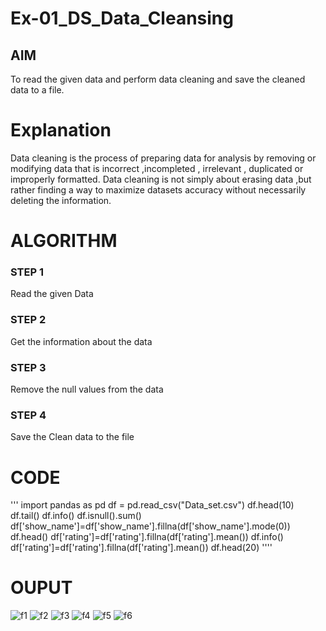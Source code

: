 # Ex-01_DS_Data_Cleansing


## AIM
To read the given data and perform data cleaning and save the cleaned data to a file. 

# Explanation
Data cleaning is the process of preparing data for analysis by removing or modifying data that is incorrect ,incompleted , irrelevant , duplicated or improperly formatted. 
Data cleaning is not simply about erasing data ,but rather finding a way to maximize datasets accuracy without necessarily deleting the information. 

# ALGORITHM
### STEP 1
Read the given Data
### STEP 2
Get the information about the data
### STEP 3
Remove the null values from the data
### STEP 4
Save the Clean data to the file


# CODE
'''
import pandas as pd
df = pd.read_csv("Data_set.csv")
df.head(10)
df.tail()
df.info()
df.isnull().sum()
df['show_name']=df['show_name'].fillna(df['show_name'].mode(0))
df.head()
df['rating']=df['rating'].fillna(df['rating'].mean())
df.info()
df['rating']=df['rating'].fillna(df['rating'].mean())
df.head(20)
''''
# OUPUT
![f1](https://user-images.githubusercontent.com/94219582/159970189-45e2b104-f0ef-479b-9a51-9d352a3a6565.PNG)
![f2](https://user-images.githubusercontent.com/94219582/159970220-ad5b07a5-0138-47d5-870a-c4bd644e11a5.PNG)
![f3](https://user-images.githubusercontent.com/94219582/159970242-b1222cf7-6d3d-41e4-9f24-fc7f91244af8.PNG)
![f4](https://user-images.githubusercontent.com/94219582/159970286-259c5806-cfb3-4efe-8711-b8dc124a2e80.PNG)
![f5](https://user-images.githubusercontent.com/94219582/159970320-0897470e-761b-4136-b2ed-21cb047ba4b2.PNG)
![f6](https://user-images.githubusercontent.com/94219582/159970370-a38a96cb-5c87-4278-b22d-e668168ae9d9.PNG)

